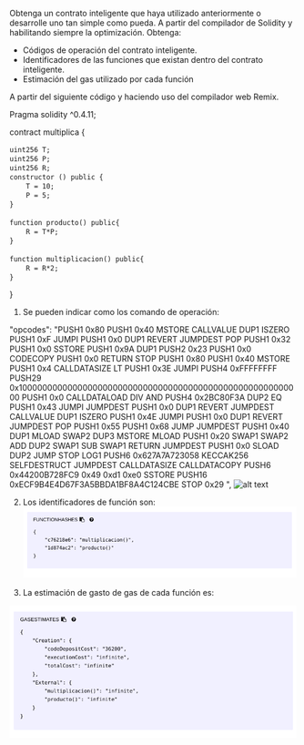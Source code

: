 
Obtenga un contrato inteligente que haya utilizado anteriormente o desarrolle uno tan
simple como pueda.
A partir del compilador de Solidity y habilitando siempre la optimización. Obtenga:
- Códigos de operación del contrato inteligente.
- Identificadores de las funciones que existan dentro del contrato inteligente.
- Estimación del gas utilizado por cada función



A partir del siguiente código y haciendo uso del compilador web Remix.

Pragma solidity ^0.4.11;

contract multiplica {

    uint256 T;
    uint256 P;
    uint256 R;
    constructor () public {
        T = 10;
        P = 5;
    }
    
    function producto() public{
        R = T*P;
    }
    
    function multiplicacion() public{
        R = R*2;
    }
}

1. Se pueden indicar como los comando de operación:

"opcodes": "PUSH1 0x80 PUSH1 0x40 MSTORE CALLVALUE DUP1 ISZERO PUSH1 0xF JUMPI PUSH1 0x0 
DUP1 REVERT JUMPDEST POP PUSH1 0x32 PUSH1 0x0 SSTORE PUSH1 0x9A DUP1 PUSH2 0x23 PUSH1 0x0 
CODECOPY PUSH1 0x0 RETURN STOP PUSH1 0x80 PUSH1 0x40 MSTORE PUSH1 0x4 CALLDATASIZE LT PUSH1
0x3E JUMPI PUSH4 0xFFFFFFFF PUSH29 0x100000000000000000000000000000000000000000000000000000000 
PUSH1 0x0 CALLDATALOAD DIV AND PUSH4 0x2BC80F3A DUP2 EQ PUSH1 0x43 JUMPI JUMPDEST PUSH1 0x0 DUP1
REVERT JUMPDEST CALLVALUE DUP1 ISZERO PUSH1 0x4E JUMPI PUSH1 0x0 DUP1 REVERT JUMPDEST POP PUSH1 0x55 
PUSH1 0x68 JUMP JUMPDEST PUSH1 0x40 DUP1 MLOAD SWAP2 DUP3 MSTORE MLOAD PUSH1 0x20 SWAP1 SWAP2 ADD DUP2 
SWAP1 SUB SWAP1 RETURN JUMPDEST PUSH1 0x0 SLOAD DUP2 JUMP STOP LOG1 PUSH6 0x627A7A723058 KECCAK256 SELFDESTRUCT 
JUMPDEST CALLDATASIZE CALLDATACOPY PUSH6 0x44200B728FC9 0x49 0xd1 0xe0 SSTORE PUSH16 0xECF9B4E4D67F3A5BBDA1BF8A4C124CBE 
STOP 0x29 ",
![alt text](https://github.com/OmarLozano/Diseno-y-Desarrollo/blob/master/PEC1/3_codigos%20de%20operaci%C3%B3n.png "Comandos de operación")

2. Los identificadores de función son:
![alt text](https://github.com/OmarLozano/Diseno-y-Desarrollo/blob/master/PEC1/3_identificadores%20de%20funciones.png "Identificadores Hash de las funciones")

3. La estimación de gasto de gas de cada función es:

![alt text](https://github.com/OmarLozano/Diseno-y-Desarrollo/blob/master/PEC1/3_estimacion%20de%20gas%20por%20funcion.png "Consumo de Gas por función")


